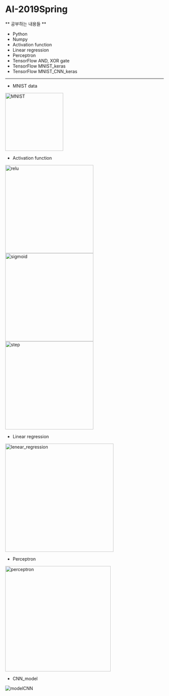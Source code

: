 # AI-2019Spring
** 공부하는 내용들 **
* Python
* Numpy
* Activation function
* Linear regression
* Perceptron
* TensorFlow AND, XOR gate 
* TensorFlow MNIST_keras
* TensorFlow MNIST_CNN_keras

-----------------------------------------
* MNIST data

<img width="184" alt="MNIST" src="https://user-images.githubusercontent.com/42993492/59143049-25c8e000-8a02-11e9-89c1-4a968d4e24e6.PNG">

* Activation function

<img width="280" alt="relu" src="https://user-images.githubusercontent.com/42993492/59143168-dd5df200-8a02-11e9-83b9-8e41c5fb53ee.PNG"> <img width="280" alt="sigmoid" src="https://user-images.githubusercontent.com/42993492/59143169-dd5df200-8a02-11e9-83f3-9afcd808f35a.PNG"> <img width="280" alt="step" src="https://user-images.githubusercontent.com/42993492/59143170-ddf68880-8a02-11e9-87bc-8be79188ecb4.PNG">

* Linear regression

<img width="344" alt="lenear_regression" src="https://user-images.githubusercontent.com/42993492/59143196-4c3b4b00-8a03-11e9-8a65-cab4d1e868ea.PNG">

* Perceptron

<img width="335" alt="perceptron" src="https://user-images.githubusercontent.com/42993492/59143241-bbb13a80-8a03-11e9-89e0-a3a32db8e4e8.PNG">

* CNN_model

![modelCNN](https://user-images.githubusercontent.com/42993492/59143216-7f7dda00-8a03-11e9-8b22-87dcf94c65dc.png)
